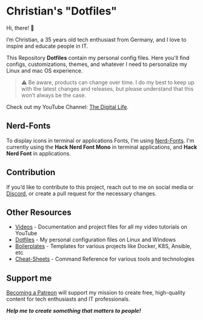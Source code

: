 # Christian's "Dotfiles"

Hi, there! 👋

I’m Christian, a 35 years old tech enthusiast from Germany, and I love to inspire and educate people in IT.

This Repository **Dotfiles** contain my personal config files. Here you'll find configs, customizations, themes, and whatever I need to personalize my Linux and mac OS experience.

> :warning: Be aware, products can change over time. I do my best to keep up with the latest changes and releases, but please understand that this won’t always be the case.

Check out my YouTube Channel: [The Digital Life](https://www.youtube.com/channel/UCZNhwA1B5YqiY1nLzmM0ZRg).

## Nerd-Fonts

To display icons in terminal or applications Fonts, I'm using [Nerd-Fonts](https://www.nerdfonts.com). I'm currently using the **Hack Nerd Font Mono** in terminal applications, and **Hack Nerd Font** in applications.

## Contribution

If you’d like to contribute to this project, reach out to me on social media or [Discord](https://discord.gg/bz2SN7d), or create a pull request for the necessary changes.

## Other Resources

- [Videos](https://github.com/xcad2k/videos) - Documentation and project files for all my video tutorials on YouTube
- [Dotfiles](https://github.com/xcad2k/dotfiles) - My personal configuration files on Linux and Windows
- [Boilerplates](https://github.com/xcad2k/boilerplates) - Templates for various projects like Docker, K8S, Ansible, etc
- [Cheat-Sheets](https://github.com/xcad2k/cheat-sheets) - Command Reference for various tools and technologies

## Support me

[Becoming a Patreon](https://www.patreon.com/christianlempa) will support my mission to create free, high-quality content for tech enthusiasts and IT professionals.

***Help me to create something that matters to people!***